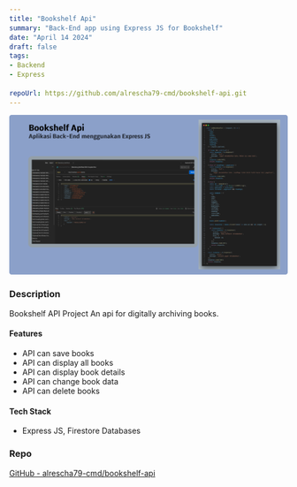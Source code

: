 ```yaml
---
title: "Bookshelf Api"
summary: "Back-End app using Express JS for Bookshelf"
date: "April 14 2024"
draft: false
tags:
- Backend
- Express

repoUrl: https://github.com/alrescha79-cmd/bookshelf-api.git
---
```


![Bookshelf Api](<../../../../public/bookshelf.png>)

### Description

Bookshelf API Project
An api for digitally archiving books.

#### Features

- API can save books
- API can display all books
- API can display book details
- API can change book data
- API can delete books

#### Tech Stack

- Express JS, Firestore Databases

### Repo

[GitHub - alrescha79-cmd/bookshelf-api](https://github.com/alrescha79-cmd/bookshelf-api.git)
